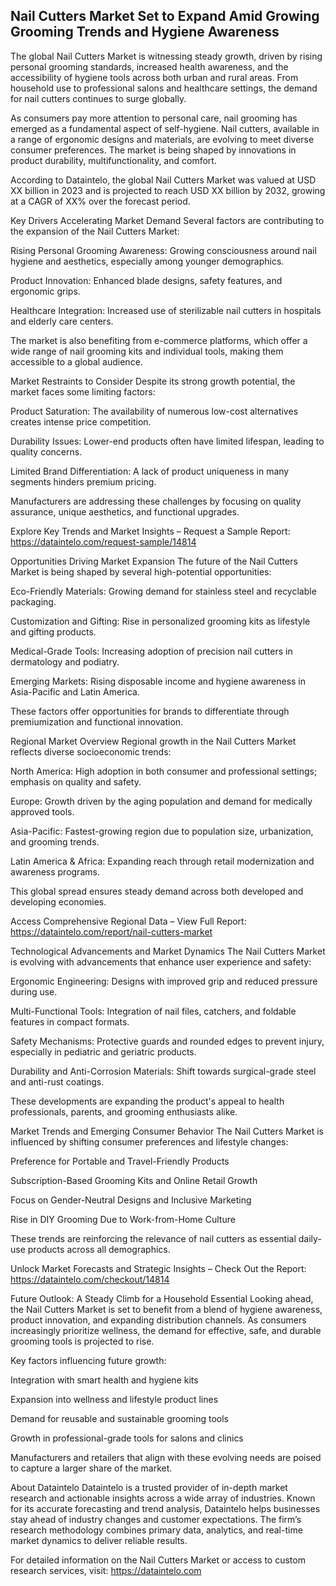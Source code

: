 ## Nail Cutters Market Set to Expand Amid Growing Grooming Trends and Hygiene Awareness

The global Nail Cutters Market is witnessing steady growth, driven by rising personal grooming standards, increased health awareness, and the accessibility of hygiene tools across both urban and rural areas. From household use to professional salons and healthcare settings, the demand for nail cutters continues to surge globally.

As consumers pay more attention to personal care, nail grooming has emerged as a fundamental aspect of self-hygiene. Nail cutters, available in a range of ergonomic designs and materials, are evolving to meet diverse consumer preferences. The market is being shaped by innovations in product durability, multifunctionality, and comfort.

According to Dataintelo, the global Nail Cutters Market was valued at USD XX billion in 2023 and is projected to reach USD XX billion by 2032, growing at a CAGR of XX% over the forecast period.

Key Drivers Accelerating Market Demand
Several factors are contributing to the expansion of the Nail Cutters Market:

Rising Personal Grooming Awareness: Growing consciousness around nail hygiene and aesthetics, especially among younger demographics.

Product Innovation: Enhanced blade designs, safety features, and ergonomic grips.

Healthcare Integration: Increased use of sterilizable nail cutters in hospitals and elderly care centers.

The market is also benefiting from e-commerce platforms, which offer a wide range of nail grooming kits and individual tools, making them accessible to a global audience.

Market Restraints to Consider
Despite its strong growth potential, the market faces some limiting factors:

Product Saturation: The availability of numerous low-cost alternatives creates intense price competition.

Durability Issues: Lower-end products often have limited lifespan, leading to quality concerns.

Limited Brand Differentiation: A lack of product uniqueness in many segments hinders premium pricing.

Manufacturers are addressing these challenges by focusing on quality assurance, unique aesthetics, and functional upgrades.

Explore Key Trends and Market Insights – Request a Sample Report:
https://dataintelo.com/request-sample/14814

Opportunities Driving Market Expansion
The future of the Nail Cutters Market is being shaped by several high-potential opportunities:

Eco-Friendly Materials: Growing demand for stainless steel and recyclable packaging.

Customization and Gifting: Rise in personalized grooming kits as lifestyle and gifting products.

Medical-Grade Tools: Increasing adoption of precision nail cutters in dermatology and podiatry.

Emerging Markets: Rising disposable income and hygiene awareness in Asia-Pacific and Latin America.

These factors offer opportunities for brands to differentiate through premiumization and functional innovation.

Regional Market Overview
Regional growth in the Nail Cutters Market reflects diverse socioeconomic trends:

North America: High adoption in both consumer and professional settings; emphasis on quality and safety.

Europe: Growth driven by the aging population and demand for medically approved tools.

Asia-Pacific: Fastest-growing region due to population size, urbanization, and grooming trends.

Latin America & Africa: Expanding reach through retail modernization and awareness programs.

This global spread ensures steady demand across both developed and developing economies.

Access Comprehensive Regional Data – View Full Report:
https://dataintelo.com/report/nail-cutters-market

Technological Advancements and Market Dynamics
The Nail Cutters Market is evolving with advancements that enhance user experience and safety:

Ergonomic Engineering: Designs with improved grip and reduced pressure during use.

Multi-Functional Tools: Integration of nail files, catchers, and foldable features in compact formats.

Safety Mechanisms: Protective guards and rounded edges to prevent injury, especially in pediatric and geriatric products.

Durability and Anti-Corrosion Materials: Shift towards surgical-grade steel and anti-rust coatings.

These developments are expanding the product's appeal to health professionals, parents, and grooming enthusiasts alike.

Market Trends and Emerging Consumer Behavior
The Nail Cutters Market is influenced by shifting consumer preferences and lifestyle changes:

Preference for Portable and Travel-Friendly Products

Subscription-Based Grooming Kits and Online Retail Growth

Focus on Gender-Neutral Designs and Inclusive Marketing

Rise in DIY Grooming Due to Work-from-Home Culture

These trends are reinforcing the relevance of nail cutters as essential daily-use products across all demographics.

Unlock Market Forecasts and Strategic Insights – Check Out the Report:
https://dataintelo.com/checkout/14814

Future Outlook: A Steady Climb for a Household Essential
Looking ahead, the Nail Cutters Market is set to benefit from a blend of hygiene awareness, product innovation, and expanding distribution channels. As consumers increasingly prioritize wellness, the demand for effective, safe, and durable grooming tools is projected to rise.

Key factors influencing future growth:

Integration with smart health and hygiene kits

Expansion into wellness and lifestyle product lines

Demand for reusable and sustainable grooming tools

Growth in professional-grade tools for salons and clinics

Manufacturers and retailers that align with these evolving needs are poised to capture a larger share of the market.

About Dataintelo
Dataintelo is a trusted provider of in-depth market research and actionable insights across a wide array of industries. Known for its accurate forecasting and trend analysis, Dataintelo helps businesses stay ahead of industry changes and customer expectations. The firm’s research methodology combines primary data, analytics, and real-time market dynamics to deliver reliable results.

For detailed information on the Nail Cutters Market or access to custom research services, visit: https://dataintelo.com
